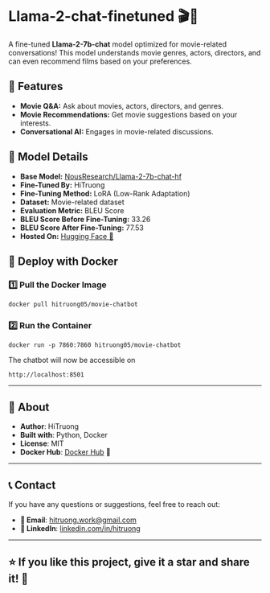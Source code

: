 # Llama-2-chat-finetuned 🎬🤖  

A fine-tuned **Llama-2-7b-chat** model optimized for movie-related conversations! This model understands movie genres, actors, directors, and can even recommend films based on your preferences.  

## 🚀 Features  

- **Movie Q&A:** Ask about movies, actors, directors, and genres.  
- **Movie Recommendations:** Get movie suggestions based on your interests.  
- **Conversational AI:** Engages in movie-related discussions.  

## 📌 Model Details  

- **Base Model:** [NousResearch/Llama-2-7b-chat-hf](https://huggingface.co/NousResearch/Llama-2-7b-chat-hf)  
- **Fine-Tuned By:** HiTruong  
- **Fine-Tuning Method:** LoRA (Low-Rank Adaptation)  
- **Dataset:** Movie-related dataset  
- **Evaluation Metric:** BLEU Score  
- **BLEU Score Before Fine-Tuning:** 33.26  
- **BLEU Score After Fine-Tuning:** 77.53  
- **Hosted On:** [Hugging Face 🤗](https://huggingface.co/HiTruong/Llama-2-chat-finetuned)

## 🐳 Deploy with Docker  

### 1️⃣ Pull the Docker Image  

```bash
docker pull hitruong05/movie-chatbot
```

### 2️⃣ Run the Container

```
docker run -p 7860:7860 hitruong05/movie-chatbot
```
The chatbot will now be accessible on 
```
http://localhost:8501
```
---

## 📌 About
- **Author**: HiTruong
- **Built with**: Python, Docker
- **License**: MIT
- **Docker Hub**: [Docker Hub](https://hub.docker.com/repository/docker/hitruong05/movie-chatbot/general) 🐳
---

## 📞 Contact  
If you have any questions or suggestions, feel free to reach out:  
- **📧 Email**: [hitruong.work@gmail.com](mailto:hitruong.work@gmail.com)  
- **🔗 LinkedIn**: [linkedin.com/in/hitruong](https://www.linkedin.com/in/hitruong/)  
---

## ⭐ If you like this project, give it a star and share it! 🚀
